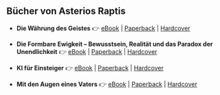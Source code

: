 ## Bücher von Asterios Raptis

* **Die Währung des Geistes**
  👉 [eBook](https://www.amazon.com/dp/B0FF5FGWRQ) | [Paperback](https://www.amazon.com/dp/B0FFH2HDPH) | [Hardcover](https://www.amazon.com/dp/B0FL78THT7)

* **Die Formbare Ewigkeit – Bewusstsein, Realität und das Paradox der Unendlichkeit**
  👉 [eBook](https://www.amazon.com/dp/B0DWVHDDF2) | [Paperback](https://www.amazon.com/dp/B0F8ZWZV1B) | [Hardcover](https://www.amazon.com/dp/B0FRS31Y1M)

* **KI für Einsteiger**
  👉 [eBook](https://www.amazon.com/dp/B0F3XZWVGW) | [Paperback](https://www.amazon.com/dp/B0F43H6T2M) | [Hardcover](https://www.amazon.com/dp/B0FRF6D13Q)

* **Mit den Augen eines Vaters**
  👉 [eBook](https://www.amazon.com/dp/B0F88D4ZLT) | [Paperback](https://www.amazon.com/dp/B0FK3J47RR) | [Hardcover](https://www.amazon.com/dp/B0FM235M7M)
